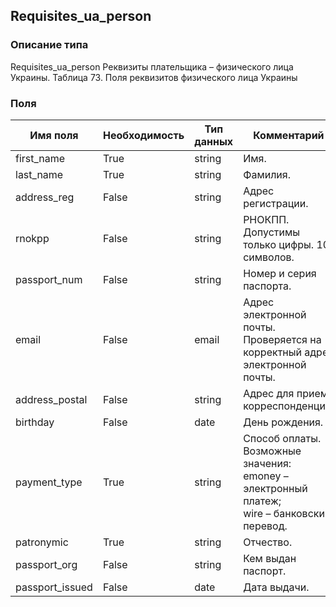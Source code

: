 ## Requisites_ua_person
### Описание типа
Requisites_ua_person
Реквизиты плательщика – физического лица Украины.
Таблица 73. Поля реквизитов физического лица Украины

### Поля
| Имя поля | Необходимость | Тип данных | Комментарий |
|---|---|---|---|
|first_name|True|string|Имя.<br/>|
|last_name|True|string|Фамилия.<br/>|
|address_reg|False|string|Адрес регистрации.<br/>|
|rnokpp|False|string|РНОКПП.<br/>Допустимы только цифры. 10 символов.<br/>|
|passport_num|False|string|Номер и серия паспорта.<br/>|
|email|False|email|Адрес электронной почты.<br/>Проверяется на корректный адрес электронной почты.<br/>|
|address_postal|False|string|Адрес для приема корреспонденции.<br/>|
|birthday|False|date|День рождения.<br/>|
|payment_type|True|string|Способ оплаты.<br/>Возможные значения:<br/>emoney – электронный платеж;<br/>wire – банковский перевод.<br/>|
|patronymic|True|string|Отчество.<br/>|
|passport_org|False|string|Кем выдан паспорт.<br/>|
|passport_issued|False|date|Дата выдачи.<br/>|
